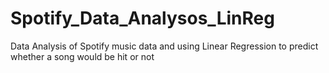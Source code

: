 # Spotify_Data_Analysos_LinReg
Data Analysis of  Spotify music data and using Linear Regression to predict whether a song would be hit or not
